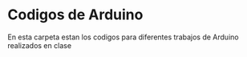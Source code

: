 # **Codigos de Arduino**
En esta carpeta estan los codigos para diferentes trabajos de Arduino realizados en clase
